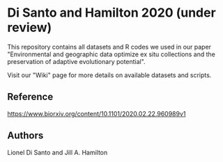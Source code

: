 # Di Santo and Hamilton 2020 (under review)
This repository contains all datasets and R codes we used in our paper "Environmental and geographic data optimize ex situ collections and the preservation of adaptive evolutionary potential".

Visit our "Wiki" page for more details on available datasets and scripts.

## Reference
https://www.biorxiv.org/content/10.1101/2020.02.22.960989v1

## Authors
Lionel Di Santo and Jill A. Hamilton
